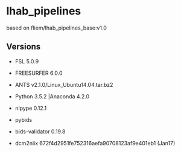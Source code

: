 # lhab_pipelines

based on fliem/lhab_pipelines_base:v1.0

## Versions
* FSL 5.0.9
* FREESURFER 6.0.0
* ANTS v2.1.0/Linux_Ubuntu14.04.tar.bz2
* Python 3.5.2 |Anaconda 4.2.0
* nipype 0.12.1

* pybids
* bids-validator 0.19.8
* dcm2niix 672f4d2951fe752316aefa90708123af9e401eb1 (Jan17)
